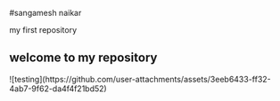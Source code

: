 #sangamesh naikar
<html>
  <head>my first repository</head>
  <body>
    <h2> welcome to my repository</h2>
    <a href="testing.png"> </a>
  </body>
</html>
![testing](https://github.com/user-attachments/assets/3eeb6433-ff32-4ab7-9f62-da4f4f21bd52)
